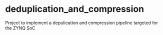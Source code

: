 # deduplication_and_compression
Project to implement a depulication and compression pipeline targeted for the ZYNQ SoC
